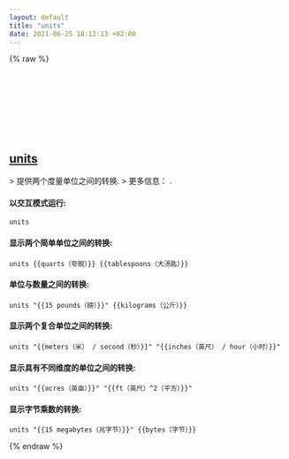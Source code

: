 ```yaml
---
layout: default
title: "units"
date: 2021-06-25 18:12:13 +02:00
---
```

{% raw %}
<h2 id="units">
  <a href="/zh/common/units.html">units</a> <a href="#units"><svg class="icon">
    <use href="/assets/images/unicode_sprite.svg#link" />
  </svg></a>
</h2>
> 提供两个度量单位之间的转换.
> 更多信息： <https://www.gnu.org/software/units/>.

#### 以交互模式运行:
```shell
units
```
#### 显示两个简单单位之间的转换:
```shell
units {{quarts（夸脱）}} {{tablespoons（大汤匙）}}
```
#### 单位与数量之间的转换:
```shell
units "{{15 pounds（磅）}}" {{kilograms（公斤）}}
```
#### 显示两个复合单位之间的转换:
```shell
units "{{meters（米） / second（秒）}}" "{{inches（英尺） / hour（小时）}}"
```
#### 显示具有不同维度的单位之间的转换:
```shell
units "{{acres（英亩）}}" "{{ft（英尺）^2（平方）}}"
```
#### 显示字节乘数的转换:
```shell
units "{{15 megabytes（兆字节）}}" {{bytes（字节）}}
```
{% endraw %}